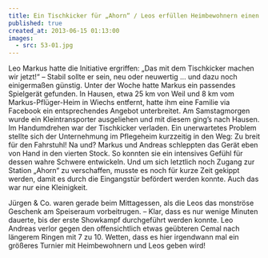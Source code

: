 ```yaml
---
title: Ein Tischkicker für „Ahorn“ / Leos erfüllen Heimbewohnern einen Wunsch
published: true
created_at: 2013-06-15 01:13:00
images:
  - src: 53-01.jpg
---
```


Leo Markus hatte die Initiative ergriffen: „Das mit dem Tischkicker machen wir jetzt!“ – Stabil sollte er sein, neu oder neuwertig … und dazu noch einigermaßen günstig. Unter der Woche hatte Markus ein passendes Spielgerät gefunden. In Hausen, etwa 25 km von Weil und 8 km vom Markus-Pflüger-Heim in Wiechs entfernt, hatte ihm eine Familie via Facebook ein entsprechendes Angebot unterbreitet.
Am Samstagmorgen wurde ein Kleintransporter ausgeliehen und mit diesem ging’s nach Hausen. Im Handumdrehen war der Tischkicker verladen. Ein unerwartetes Problem stellte sich der Unternehmung im Pflegeheim kurzzeitig in den Weg: Zu breit für den Fahrstuhl! Na und? Markus und Andreas schleppten das Gerät eben von Hand in den vierten Stock. So konnten sie ein intensives Gefühl für dessen wahre Schwere entwickeln. Und um sich letztlich noch Zugang zur Station „Ahorn“ zu verschaffen, musste es noch für kurze Zeit gekippt werden, damit es durch die Eingangstür befördert werden konnte. Auch das war nur eine Kleinigkeit.

Jürgen & Co. waren gerade beim Mittagessen, als die Leos das monströse Geschenk am Speiseraum vorbeitrugen. – Klar, dass es nur wenige Minuten dauerte, bis der erste Showkampf durchgeführt werden konnte. Leo Andreas verlor gegen den offensichtlich etwas geübteren Cemal nach längerem Ringen mit 7 zu 10. Wetten, dass es hier irgendwann mal ein größeres Turnier mit Heimbewohnern und Leos geben wird!
